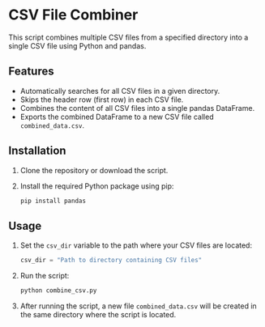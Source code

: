 # CSV File Combiner

This script combines multiple CSV files from a specified directory into a single CSV file using Python and pandas.

## Features

- Automatically searches for all CSV files in a given directory.
- Skips the header row (first row) in each CSV file.
- Combines the content of all CSV files into a single pandas DataFrame.
- Exports the combined DataFrame to a new CSV file called `combined_data.csv`.

## Installation

1. Clone the repository or download the script.
2. Install the required Python package using pip:

    ```bash
    pip install pandas
    ```

## Usage

1. Set the `csv_dir` variable to the path where your CSV files are located:

    ```python
    csv_dir = "Path to directory containing CSV files"
    ```

2. Run the script:

    ```bash
    python combine_csv.py
    ```

3. After running the script, a new file `combined_data.csv` will be created in the same directory where the script is located.
